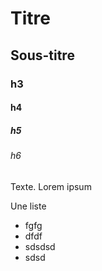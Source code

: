 # Titre
## Sous-titre
### h3
#### h4
##### h5
###### h6

Texte. Lorem ipsum

Une liste
- fgfg
- dfdf
- sdsdsd
- sdsd

